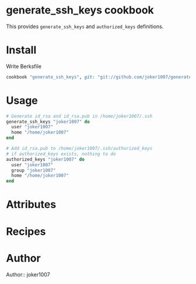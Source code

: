 # generate\_ssh\_keys cookbook
This provides `generate_ssh_keys` and `authorized_keys` definitions.

# Install
Write Berksfile
```ruby
cookbook "generate_ssh_keys", git: "git://github.com/joker1007/generate_ssh_keys.git"
```

# Usage
```ruby
# Generate id_rsa and id_rsa.pub in /home/joker1007/.ssh
generate_ssh_keys "joker1007" do
  user "joker1007"
  home "/home/joker1007"
end

# Add id_rsa.pub to /home/joker1007/.ssh/authorized_keys
# if authorized_keys exists, nothing to do
authorized_keys "joker1007" do
  user "joker1007"
  group "joker1007"
  home "/home/joker1007"
end
```

# Attributes

# Recipes

# Author

Author:: joker1007
